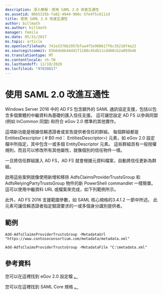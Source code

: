 ```yaml
---
description: 深入瞭解：使用 SAML 2.0 改善互通性
ms.assetid: 80b5335b-fa02-4944-900c-5fe4f5c6111d
title: 使用 SAML 2.0 改進互通性
author: billmath
ms.author: billmath
manager: femila
ms.date: 05/31/2017
ms.topic: article
ms.openlocfilehash: 741e3370b2957bfaa4f5e908617f6c35210f4a22
ms.sourcegitcommit: 65b6de6b44d41f1180c45db11cdd60cb2a093b46
ms.translationtype: MT
ms.contentlocale: zh-TW
ms.lasthandoff: 12/10/2020
ms.locfileid: "97039817"
---
```

# <a name="improved-interoperability-with-saml-20"></a>使用 SAML 2.0 改進互通性




Windows Server 2016 中的 AD FS 包含額外的 SAML 通訊協定支援，包括以包含多個實體的中繼資料為基礎的匯入信任支援。  這可讓您設定 AD FS 以參與同盟 (例如 InCommon 同盟) 和符合 eGov 2.0 標準的其他實作。

這項新功能是根據信賴憑證者或宣告提供者信任的群組。 每個群組都是 EntitiesDescriptor ( # B0 md： EntitiesDescriptor>) 元素，如 eGov 2.0 設定檔中所指定，其中包含一或多個 EntityDescriptor 元素。  這些群組具有一般授權規則，而且可以修改所有其他屬性，就像個別的信任物件一樣。

一旦將信任群組匯入 AD FS，AD FS 就會根據元資料檔案，自動將信任更新為群組。

啟用這些案例就像使用新增和移除 AdfsClaimsProviderTrustsGroup 和 AdfsRelyingPartyTrustsGroup 物件的新 PowerShell commandlet 一樣簡單。 這可以使用中繼資料 URL 或檔案來完成，如下列範例所示。

此外，AD FS 2016 支援範圍參數，如 SAML 核心規格的3.4.1.2 一節中所述。 此元素可讓信賴憑證者指定驗證要求的一或多個身分識別提供者。

## <a name="examples"></a>範例

```
Add-AdfsClaimsProviderTrustsGroup -MetadataUrl "https://www.contosoconsortium.com/metadata/metadata.xml"
```



```
Add-AdfsClaimsProviderTrustsGroup -MetadataFile "C:\metadata.xml"
```

## <a name="references"></a>參考資料

您可以在這裡找到 eGov 2.0 設定檔 [。](https://kantarainitiative.org/confluence/download/attachments/60817482/kantara-report-egov-saml2-profile-2.0.pdf?version=1&modificationDate=1345580916000&api=v2)

您可以在這裡找到 SAML Core 規格 [。](https://docs.oasis-open.org/security/saml/v2.0/saml-core-2.0-os.pdf)


